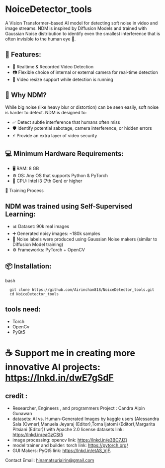 # NoiceDetector_tools
A Vision Transformer–based AI model for detecting soft noise in video and image streams.
NDM is inspired by Diffusion Models and trained with Gaussian Noise distribution to identify even the smallest interference that is often invisible to the human eye 👀.

🚀 Features:
----------------------------
- 🎥 Realtime & Recorded Video Detection
- 📷 Flexible choice of internal or external camera for real-time detection
- 🔄 Video resize support while detection is running

🤔 Why NDM?
-----------------------
While big noise (like heavy blur or distortion) can be seen easily, soft noise is harder to detect.
NDM is designed to:
- ✅ Detect subtle interference that humans often miss
- 🛡️ Identify potential sabotage, camera interference, or hidden errors
- ⚡ Provide an extra layer of video security

💻 Minimum Hardware Requirements:
----------------------------------------
- 🖥️ RAM: 8 GB
- ⚙️ OS: Any OS that supports Python & PyTorch
- 🔲 CPU: Intel i3 (7th Gen) or higher

🧠 Training Process

NDM was trained using Self-Supervised Learning:
-----------------------------------------------------
- 📊 Dataset: 90k real images
- ➕ Generated noisy images: ~180k samples
- 🎯 Noise labels were produced using Gaussian Noise makers (similar to Diffusion Model training)
- ⚙️ Frameworks: PyTorch + OpenCV

📦 Installation:
--------------------
bash 
```
  git clone https://github.com/Airinchan818/NoiceDetector_tools.git
  cd NoiceDetector_tools
```
tools need:
--------------
- Torch
- OpenCv
- PyQt5

# ☕ Support me in creating more innovative AI projects: https://lnkd.in/dwE7gSdF

credit :
-------------------

- Researcher, Engineers , and programmers Project : Candra Alpin Gunawan 
- datasets: AI vs. Human-Generated Images  by kaggle users (Alessandra Sala (Owner),Manuela Jeyaraj (Editor),Toma Ijatomi (Editor),Margarita Pitsiani (Editor)) with Apache 2.0 license 
    datasets link: https://lnkd.in/eaGzCSt5
- image processing: opencv 
    link: https://lnkd.in/e3BC7JZj
- model trainer and builder: torch 
    link: https://pytorch.org/
- GUI Makers: PyQt5 
  link: https://lnkd.in/etAS_VjF.


Contact Email: hinamatsuriairin@gmail.com
